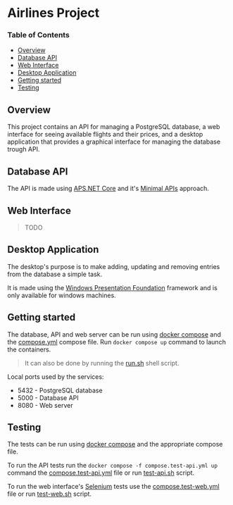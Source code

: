 # Airlines Project

### Table of Contents
- [Overview](#overview)
- [Database API](#database-api)
- [Web Interface](#web-interface)
- [Desktop Application](#desktop-application)
- [Getting started](#getting-started)
- [Testing](#testing)

## Overview

This project contains an API for managing a PostgreSQL database, a web interface for seeing available flights and their prices, and a desktop application that provides a graphical interface for managing the database trough API.

## Database API

The API is made using [APS.NET Core](https://github.com/dotnet/aspnetcore) and it's [Minimal APIs](https://learn.microsoft.com/en-us/aspnet/core/fundamentals/minimal-apis/overview?view=aspnetcore-8.0) approach.

## Web Interface

>TODO

## Desktop Application

The desktop's purpose is to make adding, updating and removing entries from the database a simple task.

It is made using the [Windows Presentation Foundation](https://github.com/dotnet/wpf) framework and is only available for windows machines.

## Getting started

The database, API and web server can be run using [docker compose](https://github.com/docker/compose) and the [compose.yml](./compose.yml) compose file.
Run `docker compose up` command to launch the containers.
> It can also be done by running the [run.sh](./run.sh) shell script.

Local ports used by the services:
- 5432 - PostgreSQL database
- 5000 - Database API
- 8080 - Web server

## Testing

The tests can be run using [docker compose](https://github.com/docker/compose) and the appropriate compose file.

To run the API tests run the `docker compose -f compose.test-api.yml up` command the [compose.test-api.yml](./compose.test-api.yml) file or run [test-api.sh](./test-api.sh) script.

To run the web interface's [Selenium](https://www.selenium.dev/) tests use the [compose.test-web.yml](./compose.test-web.yml) file or run [test-web.sh](./test-web.sh) script.
